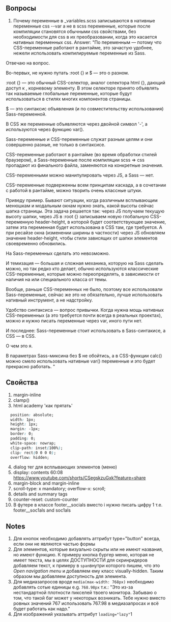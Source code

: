 ## Вопросы
1. Почему переменные в _variables.scss записываются в нативные переменные css --var а не в scss переменные, которые после компиляции становятся обычными css свойствами, без необходимости для css в их преобразовании, когда это касается нативных переменных css.
Answer: "По переменным — потому что CSS-переменные работают в рантайме, это зачастую удобнее, нежели использовать компилируемые переменные из Sass.

Отвечаю на вопрос. 

Во-первых, не нужно путать :root {} и $ — это о разном. 

:root {} — это обычный CSS-селектор, аналог селектора html {}, дающий доступ к <html>, корневому элементу. В этом селекторе принято объявлять так называемые глобальные переменные, которые будут использоваться в стилях многих компонентов страницы. 

$ — это синтаксис объявления (и по совместительству использования) Sass-переменной. 

В CSS же переменные объявляются через двойной символ '-', а используются через функцию var().

Sass-переменные и CSS-переменные служат разным целям и они совершенно разные, не только в синтаксисе. 

CSS-переменные работают в рантайме (во время обработки стилей браузером), а Sass-переменные после компиляции scss => css пропадают из финального файла, заменяются на конкретные значения. 

CSS-переменными можно манипулировать через JS, а Sass — нет. 

CSS-переменные подверженны всем принципам каскада, а в сочетании с работой в рантайме, можно творить очень классные штуки. 

Приведу пример. Бывают ситуации, когда различным всплывающим менюшкам и модальным окнам нужно знать, какой высоты сейчас шапка страницы. Эта задача решается так: через JS получаем текущую высоту шапки, через JS в :root {} записываем новую глобальную CSS-переменную header-height, в которой будет соответствующее значение, затем эта переменная будет использована в CSS там, где требуется. А при ресайзе окна (изменении ширины в частности) через JS обновляем значение header-height, чтобы стили зависящих от шапки элементов своевременно обновились. 

На Sass-переменных сделать это невозможно. 

И темизация — большая и сложная механика, которую на Sass сделать можно, но так редко кто делает, обычно используются классические CSS-переменные, которые можно переопределять, в зависимости от наличия на <html> или <body> специального класса от темы. 

Вообще, раньше CSS-переменных не было, поэтому все использовали Sass-переменные, сейчас же это не обязательно, лучше использовать нативный инструмент, а не надстройку.

Удобство синтаксиса — вопрос привычки. Когда нужна мощь нативных CSS-переменных (а это требуется почти всегда в реальных проектах), можно и нужно писать переменные через var, иного пути нет.

И последнее: Sass-переменные стоит использовать в Sass-синтакисе, а CSS — в CSS.

О чем это я. 

В параметрах Sass-миксина без $ не обойтись, а в CSS-функции calc() можно смело использовать нативные var() переменные и это будет прекрасно работать.
"

## Свойства
1. margin-inline
2. clamp()
3. html academy 'как прятать' 
  ```css
    position: absolute;
    width: 1px;
    height: 1px;
    margin: -1px;
    border: 0;
    padding: 0;
    white-space: nowrap;
    clip-path: inset(100%);
    clip: rect(0 0 0 0);
    overflow: hidden;
  ```
4. dialog тег для всплывающих элементов (меню)
5. display: contents 60:08 https://www.youtube.com/shorts/CSegskzuGxk?feature=share
6. margin-block and margin-inline
7. scroll-type: x mandatory;
      overflow-x: scroll;
8. details and summary tags
9. counter-reset: custom-counter
10. В футере в классе footer__socials вместо i нужно писать цифру 1 т.е. 
footer__soc1als and soc1als


## Notes
  1. Для кнопок необходимо добавлять аттрибут type="button" всегда, если они не являются частью формы
  2. Для элементов, которые визуально скрыты или не имеют названия, но имеют функцию. К примеру кнопка бургер меню, которая не имеет текста, мы в целях ДОСТУПНОСТИ для скринридеров добавляем текст, к примеру в `span`внутри которого пишем, что это *Open navigation menu* и добавляем ему класс visually-hidden. Таким образом мы добавляем доступность для элемента.
  3. Для медиазапросов вроде `media(max-width: 768px)` необходимо добавлять сотые единицы e.g. `768.98px` т.к.:
  "Это из-за нестандартной плотности пикселей твоего монитора. Забываю о том, что такой баг может у некоторых возникать. Тебе нужно вместо ровных значений 767 использовать 767.98 в медиазапросах и всё будет работать как надо."
  4. Для изображений указывать аттрибут `loading="lazy"`1

